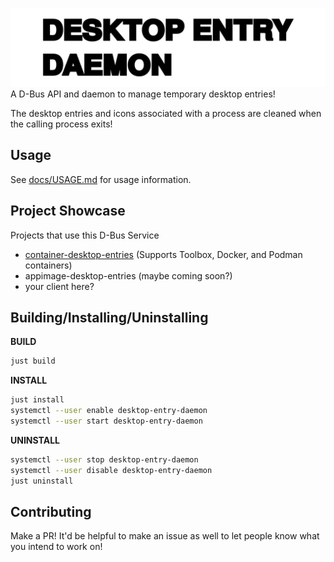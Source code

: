 ![Desktop Entry Daemon Banner](res/desktopentry.png)
A D-Bus API and daemon to manage temporary desktop entries!

The desktop entries and icons associated with a process are cleaned when the calling process exits!

## Usage

See [docs/USAGE.md](docs/USAGE.md) for usage information.

## Project Showcase

Projects that use this D-Bus Service

* [container-desktop-entries](https://github.com/desktop-integration/container-desktop-entries) (Supports Toolbox, Docker, and Podman containers)
* appimage-desktop-entries (maybe coming soon?)
* your client here?

## Building/Installing/Uninstalling

**BUILD**

```bash
just build
```

**INSTALL**

```bash
just install
systemctl --user enable desktop-entry-daemon
systemctl --user start desktop-entry-daemon
```

**UNINSTALL**

```bash
systemctl --user stop desktop-entry-daemon
systemctl --user disable desktop-entry-daemon
just uninstall
```

## Contributing

Make a PR! It'd be helpful to make an issue as well to let people know what you intend to work on!

